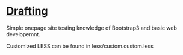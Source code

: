 # [Drafting](http://balanceddesign.online/drafting.index.html)

Simple onepage site testing knowledge of Bootstrap3 and basic web developemnt. 

Customized LESS can be found in less/custom.custom.less
